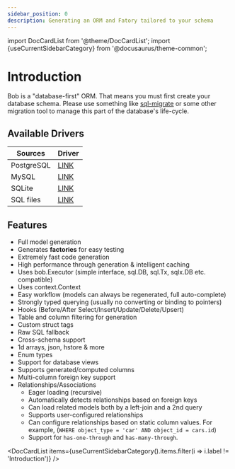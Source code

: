```yaml
---
sidebar_position: 0
description: Generating an ORM and Fatory tailored to your schema
---
```


import DocCardList from '@theme/DocCardList';
import {useCurrentSidebarCategory} from '@docusaurus/theme-common';

# Introduction

Bob is a "database-first" ORM. That means you must first create your database schema. Please use something like [sql-migrate](https://github.com/rubenv/sql-migrate) or some other migration tool to manage this part of the database's life-cycle.

## Available Drivers

| Sources    | Driver           |
| ---------- | ---------------- |
| PostgreSQL | [LINK](./psql)   |
| MySQL      | [LINK](./mysql)  |
| SQLite     | [LINK](./sqlite) |
| SQL files  | [LINK](./sql)    |

## Features

- Full model generation
- Generates **factories** for easy testing
- Extremely fast code generation
- High performance through generation & intelligent caching
- Uses bob.Executor (simple interface, sql.DB, sql.Tx, sqlx.DB etc. compatible)
- Uses context.Context
- Easy workflow (models can always be regenerated, full auto-complete)
- Strongly typed querying (usually no converting or binding to pointers)
- Hooks (Before/After Select/Insert/Update/Delete/Upsert)
- Table and column filtering for generation
- Custom struct tags
- Raw SQL fallback
- Cross-schema support
- 1d arrays, json, hstore & more
- Enum types
- Support for database views
- Supports generated/computed columns
- Multi-column foreign key support
- Relationships/Associations
  - Eager loading (recursive)
  - Automatically detects relationships based on foreign keys
  - Can load related models both by a left-join and a 2nd query
  - Supports user-configured relationships
  - Can configure relationships based on static column values. For example, (`WHERE object_type = 'car' AND object_id = cars.id`)
  - Support for `has-one-through` and `has-many-through`.

<DocCardList items={useCurrentSidebarCategory().items.filter(i => i.label != 'Introduction')} />
